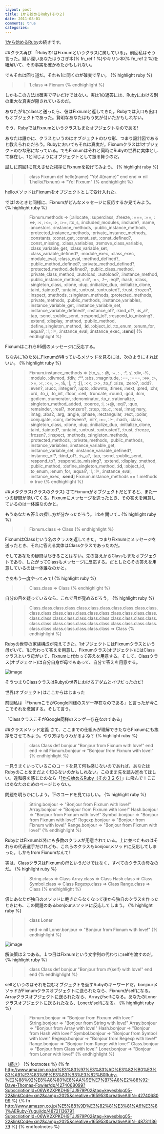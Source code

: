 ```yaml
---
layout: post
title: 1から始めるRuby(その２)
date: 2011-08-01
comments: true
categories:
---
```



[1から始めるRuby](/2011/07/27/1-Ruby/)の続きです。

##クラス再び
「Rubyの1はFixnumというクラスに属している」。前回私はそう言った。疑い深いあなたはうさぎ本{% fn_ref 1 %}やキリン本{% fn_ref 2 %}を紐解いて、その事実を確かめたかもしれない。

でもそれは回り道だ。それも1に聞くのが確実で早い。
{% highlight ruby %}
>> 1.class
=> Fixnum
{% endhighlight %}

しかもこの方法は確実で早いだけではない。実は1の返答には、Rubyにおける別の重大な真実が隠されているのだ。

あなたが1にclassと送ったら、彼はFixnumと返してきた。Rubyでは入口も出口もオブジェクトであった。賢明なあなたはもう気が付いたかもしれない。

そう、RubyではFixnumというクラスもまたオブジェクトなのである!

あなたは誰かに、クラスというのはオブジェクトのひな形、つまり設計図であると教えられただろう。Rubyにおいてもそれは真実だ。Fixnumクラスは1オブジェクトのひな形になっている。でもFixnumはそれと同時にRubyの世界に実体として存在し、1と同じようにオブジェクトとして振る舞うのだ。

試しに前回1に覚えさせた挨拶にFixnumを投げてみよう。
{% highlight ruby %}
>> class Fixnum
>>   def hello(name)
>>    "Yo! #{name}"
>>   end
>> end
=> nil
>> 1.hello(Fixnum)
=> "Yo! Fixnum"
{% endhighlight %}

helloメソッドはFixnumをオブジェクトとして受け入れた。

では1のときと同様に、Fixnumがどんなメッセージに反応するか見てみよう。
{% highlight ruby %}
>> Fixnum.methods
=> [:allocate, :superclass, :freeze, :===, :==, :<=>, :<, :<=, :>, :>=, :to_s, :included_modules, :include?, :name, :ancestors, :instance_methods, :public_instance_methods, :protected_instance_methods, :private_instance_methods, :constants, :const_get, :const_set, :const_defined?, :const_missing, :class_variables, :remove_class_variable, :class_variable_get, :class_variable_set, :class_variable_defined?, :module_exec, :class_exec, :module_eval, :class_eval, :method_defined?, :public_method_defined?, :private_method_defined?, :protected_method_defined?, :public_class_method, :private_class_method, :autoload, :autoload?, :instance_method, :public_instance_method, :nil?, :=~, :!~, :eql?, :hash, :class, :singleton_class, :clone, :dup, :initialize_dup, :initialize_clone, :taint, :tainted?, :untaint, :untrust, :untrusted?, :trust, :frozen?, :inspect, :methods, :singleton_methods, :protected_methods, :private_methods, :public_methods, :instance_variables, :instance_variable_get, :instance_variable_set, :instance_variable_defined?, :instance_of?, :kind_of?, :is_a?, :tap, :send, :public_send, :respond_to?, :respond_to_missing?, :extend, :display, :method, :public_method, :define_singleton_method, :__id__, :object_id, :to_enum, :enum_for, :equal?, :!, :!=, :instance_eval, :instance_exec, :__send__]
{% endhighlight %}

Fixnumはこれら95個のメッセージに反応する。

ちなみに1のためにFixnumが持っているメソッドを見るには、次のようにすればいい。
{% highlight ruby %}
>> Fixnum.instance_methods
=> [:to_s, :-@, :+, :-, :*, :/, :div, :%, :modulo, :divmod, :fdiv, :**, :abs, :magnitude, :==, :===, :<=>, :>, :>=, :<, :<=, :~, :&, :|, :^, :[], :<<, :>>, :to_f, :size, :zero?, :odd?, :even?, :succ, :integer?, :upto, :downto, :times, :next, :pred, :chr, :ord, :to_i, :to_int, :floor, :ceil, :truncate, :round, :gcd, :lcm, :gcdlcm, :numerator, :denominator, :to_r, :rationalize, :singleton_method_added, :coerce, :i, :+@, :eql?, :quo, :remainder, :real?, :nonzero?, :step, :to_c, :real, :imaginary, :imag, :abs2, :arg, :angle, :phase, :rectangular, :rect, :polar, :conjugate, :conj, :between?, :nil?, :=~, :!~, :hash, :class, :singleton_class, :clone, :dup, :initialize_dup, :initialize_clone, :taint, :tainted?, :untaint, :untrust, :untrusted?, :trust, :freeze, :frozen?, :inspect, :methods, :singleton_methods, :protected_methods, :private_methods, :public_methods, :instance_variables, :instance_variable_get, :instance_variable_set, :instance_variable_defined?, :instance_of?, :kind_of?, :is_a?, :tap, :send, :public_send, :respond_to?, :respond_to_missing?, :extend, :display, :method, :public_method, :define_singleton_method, :__id__, :object_id, :to_enum, :enum_for, :equal?, :!, :!=, :instance_eval, :instance_exec, :__send__]
>> Fixnum.instance_methods == 1.methods
=> true
{% endhighlight %}

##メタクラス(クラスのクラス)
さてFixnumがオブジェクトだとすると、また一つの疑問が湧いてくる。Fixnumにメッセージを送ったとき、その答えを用意しているのは一体誰なのかと。

もうあなたも答えの探し方が分かっただろう。
irbを開いて..
{% highlight ruby %}
>> Fixnum.class
=> Class
{% endhighlight %}

FixnumはClassという名のクラスを返してきた。つまりFixnumにメッセージを送ったとき、それに答える実体はClassクラスであったのだ。

そしてあなたの疑問は尽きることはない。先の答えからClassもまたオブジェクトであり、したがってClassもメッセージに反応する。だとしたらその答えを用意しているのは一体誰なのかと。

さあもう一度やってみて!
{% highlight ruby %}
>> Class.class
=> Class
{% endhighlight %}

自分の目を疑っているなら、これで目が覚めるだろう。
{% highlight ruby %}
>> Class.class.class.class.class.class.class.class.class.class.class.class.class.class.class.class.class.class.class.class.class.class.class.class.class.class.class.class.class.class.class.class.class.class.class.class.class.class.class.class.class.class.class.class.class.class.class.class.class.class.class
=> Class
{% endhighlight %}

Rubyの世界の家族構成が見えてきた。1オブジェクトにはFixnumクラスという母がいて、1に代わって答えを用意し、Fixnumクラス(オブジェクト)にはClassクラスという母がいて、Fixnumに代わって答えを用意する。そして、Classクラス(オブジェクト)は自分自身が母でもあって、自分で答えを用意する。

![image](http://img.f.hatena.ne.jp/images/fotolife/k/keyesberry/20110805/20110805084256.png)

そうつまりClassクラスはRubyの世界におけるアダムとイヴだったのだ!

世界(オブジェクト)はここからはじまった

前回私は「FixnumこそがGoogle同様のスゲー存在なのである」と言ったが今ここでそれを撤回する。そして言う。

「ClassクラスこそがGoogle同様のスンゲー存在なのである」

##クラスメソッド定義
さて、ここまでの仕組みが理解できたならFixnumにも挨拶をさせてみよう。やり方はもうわかるよね？
{% highlight ruby %}
>> class Class
>>   def bonjour
>>     "Bonjour from Fixnum with love!"
>>   end
>> end
=> nil
>> Fixnum.bonjour
=> "Bonjour from Fixnum with love!"
{% endhighlight %}

一見うまくいっているこのコードを見て何も感じないのであれば、あなたはRubyのことをまだよく知らないのかもしれない。このまま先を読み進めてほしい。違和感を感じたのなら「[1から始めるRuby（その３２６）](http://i.loveruby.net/ja/rhg/book/)」に飛んで！ここはあなたのためのページじゃない。

問題を明らかにしよう。下のコードを見てほしい。
{% highlight ruby %}
>> String.bonjour
=> "Bonjour from Fixnum with love!"
>> Array.bonjour
=> "Bonjour from Fixnum with love!"
>> Hash.bonjour
=> "Bonjour from Fixnum with love!"
>> Symbol.bonjour
=> "Bonjour from Fixnum with love!"
>> Regexp.bonjour
=> "Bonjour from Fixnum with love!"
>> Range.bonjour
=> "Bonjour from Fixnum with love!"
{% endhighlight %}

RubyにはFixnum以外にも多数のクラスが用意されている。上に並べたものはそれらの代表選手だけれども、これらのクラスもbonjourメソッドに反応してしまった。しかもfrom Fixnumなんて!

実は、ClassクラスはFixnumの母というだけではなく、すべてのクラスの母なのだ。
{% highlight ruby %}
>> String.class
=> Class
>> Array.class
=> Class
>> Hash.class
=> Class
>> Symbol.class
=> Class
>> Regexp.class
=> Class
>> Range.class
=> Class
{% endhighlight %}

仮にあなたが独自のメソッドに飽きたらなくなって後から独自のクラスを作ったときにも、この問題のあるbonjourメソッドに反応してしまう。
{% highlight ruby %}
>> class Loner
>>
>> end
=> nil
>> Loner.bonjour
=> "Bonjour from Fixnum with love!"
{% endhighlight %}

![image](http://img.f.hatena.ne.jp/images/fotolife/k/keyesberry/20110803/20110803150309.png)

解決策は２つある。１つ目はFixnumという文字列の代わりにselfを渡すのだ。
{% highlight ruby %}
>> class Class
>>   def bonjour
>>     "Bonjour from #{self} with love!"
>>   end
>> end
{% endhighlight %}

selfというのはそれを包むオブジェクトを返すRubyのキーワードだ。bonjourメソッドがFixnumクラスオブジェクトに送られたなら、Fixnumがselfになる。Arrayクラスオブジェクトに送られたなら、Arrayがselfになる。あなたのLonerクラスオブジェクトに送られたなら、Lonerがselfになる。
{% highlight ruby %}
>> Fixnum.bonjour
=> "Bonjour from Fixnum with love!"
>> String.bonjour
=> "Bonjour from String with love!"
>> Array.bonjour
=> "Bonjour from Array with love!"
>> Hash.bonjour
=> "Bonjour from Hash with love!"
>> Symbol.bonjour
=> "Bonjour from Symbol with love!"
>> Regexp.bonjour
=> "Bonjour from Regexp with love!"
>> Range.bonjour
=> "Bonjour from Range with love!"
>> Class.bonjour
=> "Bonjour from Class with love!"
>> Loner.bonjour
=> "Bonjour from Loner with love!"
{% endhighlight %}

（[続き](/2011/08/05/1-Ruby/)）
{% footnotes %}
   {% fn http://www.amazon.co.jp/%E3%83%97%E3%83%AD%E3%82%B0%E3%83%A9%E3%83%9F%E3%83%B3%E3%82%B0Ruby-%E2%88%92%E8%A8%80%E8%AA%9E%E7%B7%A8%E2%88%92-Dave-Thomas-Fowler/dp/4274068099?SubscriptionId=06WK2XPKDH9TJJ979P02&tag=keyesblog05-22&linkCode=xm2&camp=2025&creative=165953&creativeASIN=4274068099 %}
   {% fn http://www.amazon.co.jp/%E5%88%9D%E3%82%81%E3%81%A6%E3%81%AERuby-Yugui/dp/4873113679?SubscriptionId=06WK2XPKDH9TJJ979P02&tag=keyesblog05-22&linkCode=xm2&camp=2025&creative=165953&creativeASIN=4873113679 %}
{% endfootnotes %}
